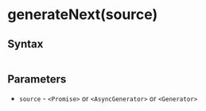 # generateNext(source)

## Syntax

```js
```

## Parameters

* `source` - `<Promise>` or `<AsyncGenerator>` or `<Generator>`
